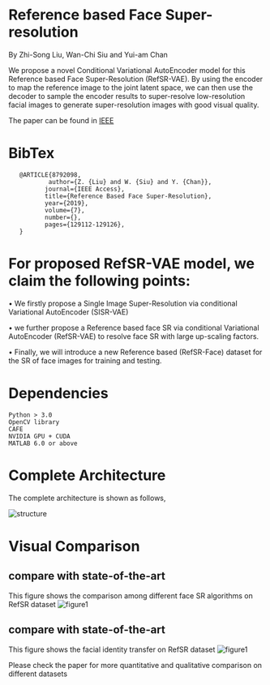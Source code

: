 # Reference based Face Super-resolution

By Zhi-Song Liu, Wan-Chi Siu and Yui-am Chan

We propose a novel Conditional Variational AutoEncoder model for this Reference based Face Super-Resolution (RefSR-VAE). By using the encoder to map the reference image to the joint latent space, we can then use the decoder to sample the encoder results to super-resolve low-resolution facial images to generate super-resolution images with good visual quality.

The paper can be found in [IEEE](https://ieeexplore.ieee.org/abstract/document/8792098)

# BibTex
       @ARTICLE{8792098,  
               author={Z. {Liu} and W. {Siu} and Y. {Chan}},  
              journal={IEEE Access},   
              title={Reference Based Face Super-Resolution},   
              year={2019},  
              volume={7},  
              number={},  
              pages={129112-129126},
       }
        
# For proposed RefSR-VAE model, we claim the following points:

• We firstly propose a Single Image Super-Resolution via conditional Variational AutoEncoder (SISR-VAE) 

• we further propose a Reference based face SR via conditional Variational AutoEncoder (RefSR-VAE) to resolve face SR with large up-scaling factors. 

• Finally, we will introduce a new Reference based (RefSR-Face) dataset for the SR of face images for training and testing. 

# Dependencies
    Python > 3.0
    OpenCV library
    CAFE
    NVIDIA GPU + CUDA
    MATLAB 6.0 or above

# Complete Architecture
The complete architecture is shown as follows,

![structure](/figure/fig3.png)

# Visual Comparison

## compare with state-of-the-art
This figure shows the comparison among different face SR algorithms on RefSR dataset
![figure1](/figure/compare_1.PNG)

## compare with state-of-the-art
This figure shows the facial identity transfer on RefSR dataset
![figure1](/figure/compare_1.PNG)

Please check the paper for more quantitative and qualitative comparison on different datasets
